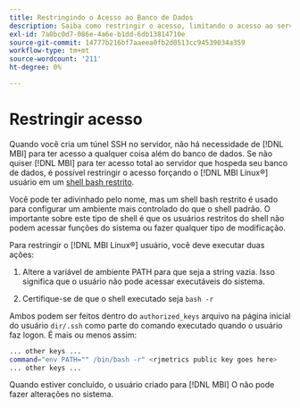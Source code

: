 ```yaml
---
title: Restringindo o Acesso ao Banco de Dados
description: Saiba como restringir o acesso, limitando o acesso ao servidor que hospeda seu banco de dados.
exl-id: 7a0bc0d7-086e-4a6e-b1dd-6db13814710e
source-git-commit: 14777b216bf7aaeea0fb2d0513cc94539034a359
workflow-type: tm+mt
source-wordcount: '211'
ht-degree: 0%

---
```


# Restringir acesso

Quando você cria um túnel SSH no servidor, não há necessidade de [!DNL MBI] para ter acesso a qualquer coisa além do banco de dados. Se não quiser [!DNL MBI] para ter acesso total ao servidor que hospeda seu banco de dados, é possível restringir o acesso forçando o [!DNL MBI Linux®] usuário em um [shell bash restrito](https://www.gnu.org/software/bash/manual/html_node/The-Restricted-Shell.html).

Você pode ter adivinhado pelo nome, mas um shell bash restrito é usado para configurar um ambiente mais controlado do que o shell padrão. O importante sobre este tipo de shell é que os usuários restritos do shell não podem acessar funções do sistema ou fazer qualquer tipo de modificação.

Para restringir o [!DNL MBI Linux®] usuário, você deve executar duas ações:

1. Altere a variável de ambiente PATH para que seja a string vazia. Isso significa que o usuário não pode acessar executáveis do sistema.

1. Certifique-se de que o shell executado seja `bash -r`

Ambos podem ser feitos dentro do `authorized_keys` arquivo na página inicial do usuário `dir/.ssh` como parte do comando executado quando o usuário faz logon. É mais ou menos assim:

```bash
... other keys ...
command="env PATH="" /bin/bash -r" <rjmetrics public key goes here>
... other keys ...
```

Quando estiver concluído, o usuário criado para [!DNL MBI] O não pode fazer alterações no sistema.
